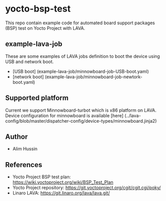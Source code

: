 # yocto-bsp-test
This repo contain example code for automated board support packages (BSP) test on Yocto Project with LAVA.

## example-lava-job
These are some examples of LAVA jobs definition to boot the device using USB and network boot.
 - [USB boot] (example-lava-job/minnowboard-job-USB-boot.yaml)
 - [network boot] (example-lava-job/minnowboard-job-newtork-boot.yaml)

## Supported platform
Current we support Minnowboard-turbot which is x86 platform on LAVA. Device configuration for minnowboard is available [here] (../lava-config/blob/master/dispatcher-config/device-types/minnowboard.jinja2)

## Author
 - Alim Hussin  

## References 
 - Yocto Project BSP test plan: https://wiki.yoctoproject.org/wiki/BSP_Test_Plan
 - Yocto Project repository: https://git.yoctoproject.org/cgit/cgit.cgi/poky/
 - Linaro LAVA: https://git.linaro.org/lava/lava.git/
